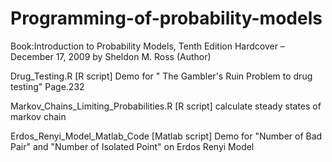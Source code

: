 Programming-of-probability-models
=================================
Book:Introduction to Probability Models, Tenth Edition Hardcover – December 17, 2009
     by Sheldon M. Ross (Author)


Drug_Testing.R  [R script]
Demo for  " The Gambler's Ruin Problem to drug testing" Page.232


Markov_Chains_Limiting_Probabilities.R   [R script]
calculate steady states of markov chain


Erdos_Renyi_Model_Matlab_Code  [Matlab script]
Demo for "Number of Bad Pair" and "Number of Isolated Point" on Erdos Renyi Model
